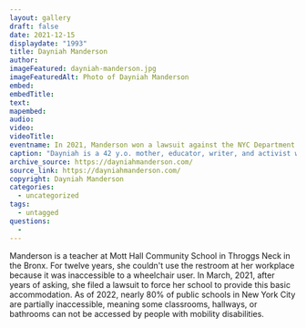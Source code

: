 ```yaml
---
layout: gallery
draft: false
date: 2021-12-15
displaydate: "1993"
title: Dayniah Manderson
author: 
imageFeatured: dayniah-manderson.jpg
imageFeaturedAlt: Photo of Dayniah Manderson
embed: 
embedTitle: 
text: 
mapembed: 
audio: 
video: 
videoTitle: 
eventname: In 2021, Manderson won a lawsuit against the NYC Department of Education for failing to make a restroom at her school wheelchair accessible. 
caption: "Dayniah is a 42 y.o. mother, educator, writer, and activist who lives with Muscular Dystrophy:  Spinal Muscular Atrophy II."
archive_source: https://dayniahmanderson.com/
source_link: https://dayniahmanderson.com/
copyright: Dayniah Manderson
categories:
  - uncategorized
tags:
  - untagged
questions:
  - 
---
```


Manderson is a teacher at Mott Hall Community School in Throggs Neck in the Bronx. For twelve years, she couldn't use the restroom at her workplace because it was inaccessible to a wheelchair user. In March, 2021, after years of asking, she filed a lawsuit to force her school to provide this basic accommodation. As of 2022, nearly 80% of public schools in New York City are partially inaccessible, meaning some classrooms, hallways, or bathrooms can not be accessed by people with mobility disabilities. 